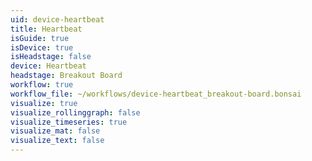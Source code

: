 ```yaml
---
uid: device-heartbeat
title: Heartbeat
isGuide: true
isDevice: true
isHeadstage: false
device: Heartbeat
headstage: Breakout Board
workflow: true
workflow_file: ~/workflows/device-heartbeat_breakout-board.bonsai
visualize: true
visualize_rollinggraph: false
visualize_timeseries: true
visualize_mat: false
visualize_text: false
---
```

